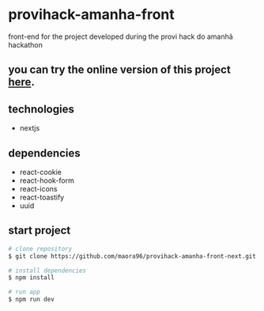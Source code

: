 # provihack-amanha-front

front-end for the project developed during the provi hack do amanhã hackathon

## you can try the online version of this project [here](https://provihack-amanha-front-next.vercel.app).

## technologies

- nextjs

## dependencies

- react-cookie
- react-hook-form
- react-icons
- react-toastify
- uuid

## start project

```bash
# clone repository
$ git clone https://github.com/maora96/provihack-amanha-front-next.git

# install dependencies
$ npm install

# run app
$ npm run dev
```
